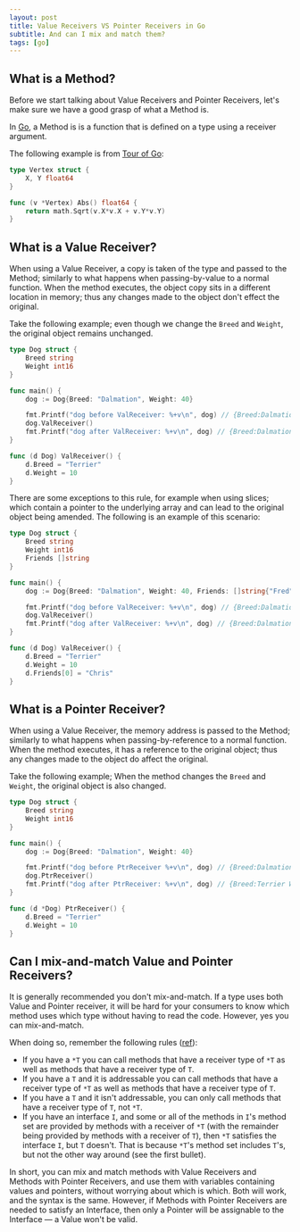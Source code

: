 ```yaml
---
layout: post
title: Value Receivers VS Pointer Receivers in Go
subtitle: And can I mix and match them?
tags: [go]
---
```


## What is a Method?

Before we start talking about Value Receivers and Pointer Receivers, let's make sure we have a good grasp of what a Method is.

In [Go](https://golang.org/]), a Method is is a function that is defined on a type using a receiver argument.

The following example is from [Tour of Go](https://tour.golang.org/methods/1):

```go
type Vertex struct {
	X, Y float64
}

func (v *Vertex) Abs() float64 {
	return math.Sqrt(v.X*v.X + v.Y*v.Y)
}
```

## What is a Value Receiver?

When using a Value Receiver, a copy is taken of the type and passed to the Method; similarly to what happens when passing-by-value to a normal function. When the method executes, the object copy sits in a different location in memory; thus any changes made to the object don't effect the original.

Take the following example; even though we change the `Breed` and `Weight`, the original object remains unchanged.

```go
type Dog struct {
	Breed string
	Weight int16
}

func main() {
	dog := Dog{Breed: "Dalmation", Weight: 40}

	fmt.Printf("dog before ValReceiver: %+v\n", dog) // {Breed:Dalmation Weight:40}
	dog.ValReceiver()
	fmt.Printf("dog after ValReceiver: %+v\n", dog) // {Breed:Dalmation Weight:40}
}

func (d Dog) ValReceiver() {
	d.Breed = "Terrier"
	d.Weight = 10
}

```

There are some exceptions to this rule, for example when using slices; which contain a pointer to the underlying array and can lead to the original object being amended. The following is an example of this scenario:

```go
type Dog struct {
	Breed string
	Weight int16
	Friends []string
}

func main() {
	dog := Dog{Breed: "Dalmation", Weight: 40, Friends: []string{"Fred", "Amy"}}

	fmt.Printf("dog before ValReceiver: %+v\n", dog) // {Breed:Dalmation Weight:40 Friends:[Fred Amy]}
	dog.ValReceiver()
	fmt.Printf("dog after ValReceiver: %+v\n", dog) // {Breed:Dalmation Weight:40 Friends:[Chris Amy]}
}

func (d Dog) ValReceiver() {
	d.Breed = "Terrier"
	d.Weight = 10
	d.Friends[0] = "Chris"
}
```

## What is a Pointer Receiver?

When using a Value Receiver, the memory address is passed to the Method; similarly to what happens when passing-by-reference to a normal function. When the method executes, it has a reference to the original object; thus any changes made to the object do affect the original.

Take the following example; When the method changes the `Breed` and `Weight`, the original object is also changed.

```go
type Dog struct {
	Breed string
	Weight int16
}

func main() {
	dog := Dog{Breed: "Dalmation", Weight: 40}

	fmt.Printf("dog before PtrReceiver %+v\n", dog) // {Breed:Dalmation Weight:40}
	dog.PtrReceiver()
	fmt.Printf("dog after PtrReceiver: %+v\n", dog) // {Breed:Terrier Weight:10}
}

func (d *Dog) PtrReceiver() {
	d.Breed = "Terrier"
	d.Weight = 10
}
```

## Can I mix-and-match Value and Pointer Receivers?

It is generally recommended you don't mix-and-match. If a type uses both Value and Pointer receiver, it will be hard for your consumers to know which method uses which type without having to read the code. However, yes you can mix-and-match.

When doing so, remember the following rules ([ref](https://stackoverflow.com/questions/33587227/method-sets-pointer-vs-value-receiver)):

* If you have a `*T` you can call methods that have a receiver type of `*T` as well as methods that have a receiver type of `T`.
* If you have a `T` and it is addressable you can call methods that have a receiver type of `*T` as well as methods that have a receiver type of `T`.
* If you have a `T` and it isn't addressable, you can only call methods that have a receiver type of `T`, not `*T`.
* If you have an interface `I`, and some or all of the methods in `I`'s method set are provided by methods with a receiver of `*T` (with the remainder being provided by methods with a receiver of `T`), then `*T` satisfies the interface `I`, but `T` doesn't. That is because `*T`'s method set includes `T`'s, but not the other way around (see the first bullet).

In short, you can mix and match methods with Value Receivers and Methods with Pointer Receivers, and use them with variables containing values and pointers, without worrying about which is which. Both will work, and the syntax is the same. However, if Methods with Pointer Receivers are needed to satisfy an Interface, then only a Pointer will be assignable to the Interface — a Value won't be valid.
